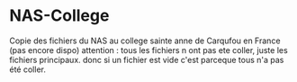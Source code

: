 # NAS-College
Copie des fichiers du NAS au college sainte anne de Carqufou en France
(pas encore dispo)
attention : tous les fichiers n ont pas ete coller, juste les fichiers principaux.
donc si un fichier est vide c'est parceque tous n'a pas été coller.
